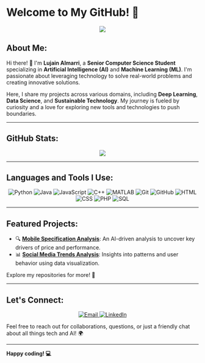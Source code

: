 # Welcome to My GitHub! 🚀

<p align="center">
  <img src="https://img.icons8.com/ios-filled/50/000000/artificial-intelligence.png"/>
</p>

## About Me:

Hi there! 👋 I'm **Lujain Almarri**, a **Senior Computer Science Student** specializing in **Artificial Intelligence (AI)** and **Machine Learning (ML)**. I'm passionate about leveraging technology to solve real-world problems and creating innovative solutions.  

Here, I share my projects across various domains, including **Deep Learning**, **Data Science**, and **Sustainable Technology**. My journey is fueled by curiosity and a love for exploring new tools and technologies to push boundaries.

---

## GitHub Stats:

<p align="center">
  <img src="https://github-readme-stats.vercel.app/api?username=YourGitHubUsername&show_icons=true&theme=radical"/>
</p>

<!-- Replace "YourGitHubUsername" with your actual GitHub username. Get your stats badge here: https://github.com/anuraghazra/github-readme-stats -->

---

## Languages and Tools I Use:

<p align="center">
  <img src="https://img.icons8.com/color/48/000000/python.png" title="Python"/>
  <img src="https://img.icons8.com/color/48/000000/java-coffee-cup-logo.png" title="Java"/>
  <img src="https://img.icons8.com/color/48/000000/javascript.png" title="JavaScript"/>
  <img src="https://img.icons8.com/color/48/000000/c-plus-plus-logo.png" title="C++"/>
  <img src="https://img.icons8.com/color/48/000000/matlab.png" title="MATLAB"/>
  <img src="https://img.icons8.com/color/48/000000/git.png" title="Git"/>
  <img src="https://img.icons8.com/ios-glyphs/48/000000/github.png" title="GitHub"/>
  <img src="https://img.icons8.com/color/48/000000/html-5.png" title="HTML"/>
  <img src="https://img.icons8.com/color/48/000000/css3.png" title="CSS"/>
  <img src="https://img.icons8.com/dusk/64/000000/php-logo.png" title="PHP"/>
  <img src="https://img.icons8.com/color/48/000000/sql.png" title="SQL"/>
</p>

---

## Featured Projects:

- 🔍 **[Mobile Specification Analysis](#)**: An AI-driven analysis to uncover key drivers of price and performance.
- 📊 **[Social Media Trends Analysis](#)**: Insights into patterns and user behavior using data visualization.

Explore my repositories for more! 🌟  

---

## Let's Connect:

<p align="center">
  <a href="mailto:lujain.almarri.cs@gmail.com">
    <img src="https://img.icons8.com/fluent/48/000000/email.png" title="Email"/>
  </a>
  <a href="https://www.linkedin.com/in/lujain-almarri">
    <img src="https://img.icons8.com/fluent/48/000000/linkedin.png" title="LinkedIn"/>
  </a>
</p>

Feel free to reach out for collaborations, questions, or just a friendly chat about all things tech and AI! 🌍  

---

**Happy coding! 💻**
